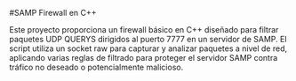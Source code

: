 #SAMP Firewall en C++

Este proyecto proporciona un firewall básico en C++ diseñado para filtrar paquetes UDP QUERYS dirigidos al puerto 7777 en un servidor de SAMP. El script utiliza un socket raw para capturar y analizar paquetes a nivel de red, aplicando varias reglas de filtrado para proteger el servidor SAMP contra tráfico no deseado o potencialmente malicioso.

